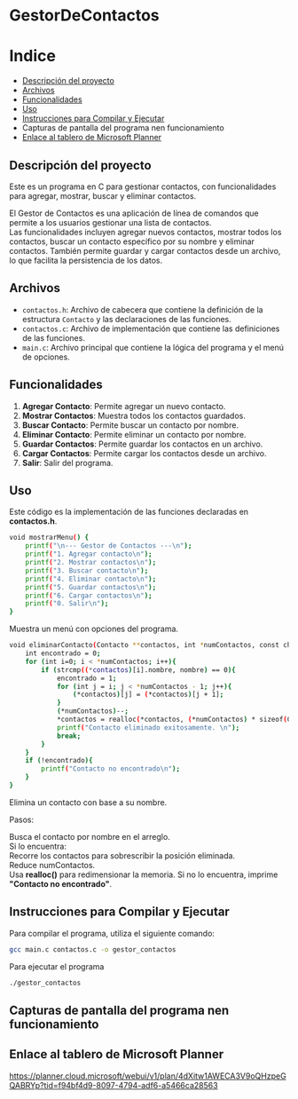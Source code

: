 # GestorDeContactos
# Indice
- [Descripción del proyecto](#descripcion_del_proyecto)
- [Archivos](#archivos)
- [Funcionalidades](#funcionalidades)
- [Uso](#uso)
- [Instrucciones para Compilar y Ejecutar](#instrucciones_para_compilar_y_ejecutar)
- Capturas de pantalla del programa nen funcionamiento
- [Enlace al tablero de Microsoft Planner](#enlace_al_tablero_de_microsoft_planner)


## Descripción del proyecto

Este es un programa en C para gestionar contactos, con funcionalidades para agregar, mostrar, buscar y eliminar contactos.<p>
El Gestor de Contactos es una aplicación de línea de comandos que permite a los usuarios gestionar una lista de contactos.<br> 
Las funcionalidades incluyen agregar nuevos contactos, mostrar todos los contactos, buscar un contacto específico por su nombre y eliminar contactos. También permite guardar y cargar contactos desde un archivo, lo que facilita la persistencia de los datos.

## Archivos

- `contactos.h`: Archivo de cabecera que contiene la definición de la estructura `Contacto` y las declaraciones de las funciones.
- `contactos.c`: Archivo de implementación que contiene las definiciones de las funciones.
- `main.c`: Archivo principal que contiene la lógica del programa y el menú de opciones.

## Funcionalidades

1. **Agregar Contacto**: Permite agregar un nuevo contacto.
2. **Mostrar Contactos**: Muestra todos los contactos guardados.
3. **Buscar Contacto**: Permite buscar un contacto por nombre.
4. **Eliminar Contacto**: Permite eliminar un contacto por nombre.
5. **Guardar Contactos**: Permite guardar los contactos en un archivo.
6. **Cargar Contactos**: Permite cargar los contactos desde un archivo.
7. **Salir**: Salir del programa.

## Uso
Este código es la implementación de las funciones declaradas en **contactos.h**.
```sh
void mostrarMenu() {
    printf("\n--- Gestor de Contactos ---\n");
    printf("1. Agregar contacto\n");
    printf("2. Mostrar contactos\n");
    printf("3. Buscar contacto\n");
    printf("4. Eliminar contacto\n");
    printf("5. Guardar contactos\n");
    printf("6. Cargar contactos\n");
    printf("0. Salir\n");
}
```
Muestra un menú con opciones del programa.

```sh
void eliminarContacto(Contacto **contactos, int *numContactos, const char *nombre){
    int encontrado = 0;
    for (int i=0; i < *numContactos; i++){
        if (strcmp((*contactos)[i].nombre, nombre) == 0){
            encontrado = 1;
            for (int j = i; j < *numContactos - 1; j++){
                (*contactos)[j] = (*contactos)[j + 1];
            }
            (*numContactos)--;
            *contactos = realloc(*contactos, (*numContactos) * sizeof(Contacto));
            printf("Contacto eliminado exitosamente. \n");
            break;
        }
    }
    if (!encontrado){
        printf("Contacto no encontrado\n");
    }
}
```
 Elimina un contacto con base a su nombre.<p>
Pasos:<p>

Busca el contacto por nombre en el arreglo.<br>
Si lo encuentra:<br>
Recorre los contactos para sobrescribir la posición eliminada.<br>
Reduce numContactos.<br>
Usa **realloc()** para redimensionar la memoria.
Si no lo encuentra, imprime **"Contacto no encontrado"**.

## Instrucciones para Compilar y Ejecutar

Para compilar el programa, utiliza el siguiente comando:

```sh
gcc main.c contactos.c -o gestor_contactos
```

Para ejecutar el programa

```sh
./gestor_contactos
```

## Capturas de pantalla del programa nen funcionamiento


## Enlace al tablero de Microsoft Planner

https://planner.cloud.microsoft/webui/v1/plan/4dXitw1AWECA3V9oQHzpeGQABRYp?tid=f94bf4d9-8097-4794-adf6-a5466ca28563

